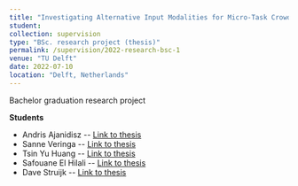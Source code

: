 ```yaml
---
title: "Investigating Alternative Input Modalities for Micro-Task Crowdsourcing"
student: 
collection: supervision
type: "BSc. research project (thesis)"
permalink: /supervision/2022-research-bsc-1
venue: "TU Delft"
date: 2022-07-10
location: "Delft, Netherlands"
---
```


Bachelor graduation research project

**Students**
- Andris Ajanidisz -- [Link to thesis](https://repository.tudelft.nl/islandora/object/uuid%3Adf148f6f-821e-433c-a0da-7815d68c33c4?collection=education)
- Sanne Veringa -- [Link to thesis](https://repository.tudelft.nl/islandora/object/uuid%3A58139106-e73c-49a8-a0b5-0428d67add9e?collection=education)
- Tsin Yu Huang -- [Link to thesis](https://repository.tudelft.nl/islandora/object/uuid%3A429045b1-4f6f-4cb0-a2fa-86d5bddcb09f?collection=education)
- Safouane El Hilali -- [Link to thesis](https://repository.tudelft.nl/islandora/object/uuid%3Aeab311c7-3c2f-4803-9e7e-c49e9ca8cc4d?collection=education)
- Dave Struijk  -- [Link to thesis](https://repository.tudelft.nl/islandora/object/uuid%3Ace4435b4-02b5-4a50-b4c1-d3d0d738a4b2?collection=education)